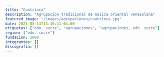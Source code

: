 ```yaml
---
title: "Cuatrinca"
description: "Agrupación tradicional de música oriental venezolana"
featured_image: "/images/agrupaciones/cuatrinca.jpg"
date: 2025-05-13T13:16:11-04:00
etiquetas: ["edo. sucre", "agrupaciones", "agrupaciones, edo. sucre"]
region: ["edo. sucre"]
fundacion: 2000
integrantes: []
discografia: []
---
```


